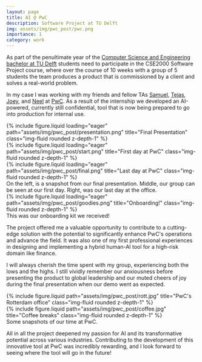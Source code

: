 ```yaml
---
layout: page
title: AI @ PwC
description: Software Project at TU Delft
img: assets/img/pwc_post/pwc.png
importance: 1
category: work
---
```


As part of the penultimate year of the [Computer Science and Engineering bachelor at TU Delft](https://www.tudelft.nl/en/onderwijs/opleidingen/bachelors/computer-science-and-engineering/bachelor-of-computer-science-and-engineering) students need to participate in the CSE2000 Software Project course, where over the course of 10 weeks with a group of 5 students the team produces a product that is commissioned by a client and solves a real-world problem.

In my case I was working with my friends and fellow TAs [Samuel](https://www.linkedin.com/in/joeywenyili/?lipi=urn%3Ali%3Apage%3Ad_flagship3_profile_view_base_recent_activity_content_view%3Bm7GwwbG3Tz2zW6V28tiWvg%3D%3D), [Tejas](https://www.linkedin.com/in/tejaskochar20/?lipi=urn%3Ali%3Apage%3Ad_flagship3_profile_view_base_recent_activity_content_view%3Bm7GwwbG3Tz2zW6V28tiWvg%3D%3D), [Joey](https://www.linkedin.com/in/joeywenyili/?lipi=urn%3Ali%3Apage%3Ad_flagship3_profile_view_base_recent_activity_content_view%3Bm7GwwbG3Tz2zW6V28tiWvg%3D%3D), and [Neel](https://www.linkedin.com/in/neel-lodha/?lipi=urn%3Ali%3Apage%3Ad_flagship3_profile_view_base_recent_activity_content_view%3Bm7GwwbG3Tz2zW6V28tiWvg%3D%3D) at [PwC](). As a result of the internship we developed an AI-powered, currently still confidential, tool that is now being prepared to go into production for internal use.

<div class="row">
    <div class="col-sm mt-3 mt-md-0">
        {% include figure.liquid loading="eager" path="assets/img/pwc_post/presentation.png" title="Final Presentation" class="img-fluid rounded z-depth-1" %}
    </div>
    <div class="col-sm mt-3 mt-md-0">
        {% include figure.liquid loading="eager" path="assets/img/pwc_post/start.png" title="First day at PwC" class="img-fluid rounded z-depth-1" %}
    </div>
    <div class="col-sm mt-3 mt-md-0">
        {% include figure.liquid loading="eager" path="assets/img/pwc_post/final.png" title="Last day at PwC" class="img-fluid rounded z-depth-1" %}
    </div>
</div>
<div class="caption">
    On the left, is a snapshot from our final presentation. Middle, our group can be seen at our first day. Right, was our last day at the office.
</div>
<div class="row">
    <div class="col-sm mt-3 mt-md-0">
        {% include figure.liquid loading="eager" path="assets/img/pwc_post/goodies.png" title="Onboarding!" class="img-fluid rounded z-depth-1" %}
    </div>
</div>
<div class="caption">
    This was our onboarding kit we received!
</div>

The project offered me a valuable opportunity to contribute to a cutting-edge solution with the potential to significantly enhance PwC's operations and advance the field. It was also one of my first professional experiences in designing and implementing a hybrid human-AI tool for a high-risk domain like finance.

I will always cherish the time spent with my group, experiencing both the lows and the highs. I still vividly remember our anxiousness before presenting the product to global leadership and our muted cheers of joy during the final presentation when our demo went as expected.

<div class="row justify-content-sm-center">
    <div class="col-sm-4 mt-3 mt-md-0">
        {% include figure.liquid path="assets/img/pwc_post/rott.jpg" title="PwC's Rotterdam office" class="img-fluid rounded z-depth-1" %}
    </div>
    <div class="col-sm-4 mt-3 mt-md-0">
        {% include figure.liquid path="assets/img/pwc_post/coffee.jpg" title="Coffee breaks" class="img-fluid rounded z-depth-1" %}
    </div>
</div>
<div class="caption">
    Some snapshots of our time at PwC.
</div>

All in all the project deepened my passion for AI and its transformative potential across various industries. Contributing to the development of this innovative tool at PwC was incredibly rewarding, and I look forward to seeing where the tool will go in the future!
